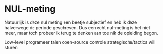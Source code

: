 # NUL-meting
Natuurlijk is deze nul meting een beetje subjectief en heb ik deze halverwege de periode geschreven.  Dus een echt nul-meting is het niet meer, maar toch probeer ik terug te denken aan toe nik de opleiding begon.

Low-level programeer talen
open-source
controle
strategische/tactics will sturen